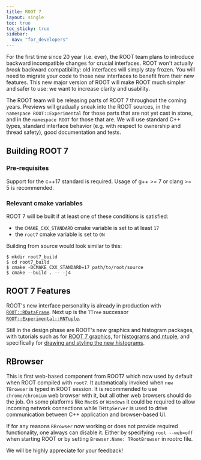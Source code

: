 ```yaml
---
title: ROOT 7
layout: single
toc: true
toc_sticky: true
sidebar:
  nav: "for_developers"
---
```


For the first time since 20 year (i.e. ever), the ROOT team plans to introduce backward incompatible changes for crucial interfaces.
ROOT won't actually *break* backward compatibility: old interfaces will simply stay frozen.
You will need to migrate your code to those new interfaces to benefit from their new features.
This new major version of ROOT will make ROOT much simpler and safer to use: we want to increase clarity and usability.

The ROOT team will be releasing parts of ROOT 7 throughout the coming years.
Previews will gradually sneak into the ROOT sources, in the `namespace ROOT::Experimental` for those parts that are not yet cast in stone, and in the `namespace ROOT` for those that are.
We will use standard C++ types, standard interface behavior (e.g. with respect to ownership and thread safety), good documentation and tests.

## Building ROOT 7
### Pre-requisites
Support for the c++17 standard is required. Usage of g++ >= 7 or clang >= 5 is recommended.
### Relevant cmake variables
ROOT 7 will be built if at least one of these conditions is satisfied:
- the `CMAKE_CXX_STANDARD` cmake variable is set to at least `17`
- the `root7` cmake variable is set to `ON`

Building from source would look similar to this:

    $ mkdir root7_build
    $ cd root7_build
    $ cmake -DCMAKE_CXX_STANDARD=17 path/to/root/source
    $ cmake --build . -- -j4

## ROOT 7 Features

ROOT's new interface personality is already in production with [`ROOT::RDataFrame`](https://root.cern/doc/master/classROOT_1_1RDataFrame.html).
Next up is the `TTree` successor [`ROOT::Experimental::RNTuple`](https://root.cern/doc/master/structROOT_1_1Experimental_1_1RNTuple.html).

Still in the design phase are ROOT's new graphics and histogram packages, with tutorials such as
for [ROOT 7 graphics](https://github.com/root-project/root/tree/master/tutorials/rcanvas),
for [histograms and ntuple](https://github.com/root-project/root/tree/master/tutorials/v7),
and specifically for [drawing and styling the new histograms](https://github.com/root-project/root/blob/master/tutorials/rcanvas/rh1.cxx).

## RBrowser

This is first web-based component from ROOT7 which now used by default when ROOT compiled with `root7`.
It automatically invoked when `new TBrowser` is typed in ROOT session.
It is recommended to use `chrome/chromium` web browser with it, but all other web browsers should do the job.
On some platforms like `MacOS` or `Windows` it could be required to allow incoming network connections
while `THttpServer` is used to drive communication between C++ application and browser-based UI.

If for any reasons `RBrowser` now working or does not provide required functionality, one always can disable it.
Either by specifying `root --web=off` when starting ROOT or by setting `Browser.Name: TRootBrowser` in rootrc file.

We will be highly appreciate for your feedback!


